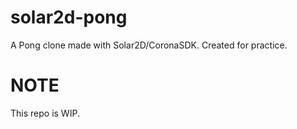 # solar2d-pong
A Pong clone made with Solar2D/CoronaSDK. Created for practice.

# NOTE

This repo is WIP.
